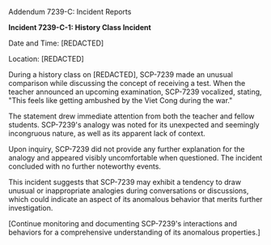 Addendum 7239-C: Incident Reports

**Incident 7239-C-1: History Class Incident**

Date and Time: [REDACTED]

Location: [REDACTED]

During a history class on [REDACTED], SCP-7239 made an unusual comparison while discussing the concept of receiving a test. When the teacher announced an upcoming examination, SCP-7239 vocalized, stating, "This feels like getting ambushed by the Viet Cong during the war."

The statement drew immediate attention from both the teacher and fellow students. SCP-7239's analogy was noted for its unexpected and seemingly incongruous nature, as well as its apparent lack of context.

Upon inquiry, SCP-7239 did not provide any further explanation for the analogy and appeared visibly uncomfortable when questioned. The incident concluded with no further noteworthy events.

This incident suggests that SCP-7239 may exhibit a tendency to draw unusual or inappropriate analogies during conversations or discussions, which could indicate an aspect of its anomalous behavior that merits further investigation.

[Continue monitoring and documenting SCP-7239's interactions and behaviors for a comprehensive understanding of its anomalous properties.]

